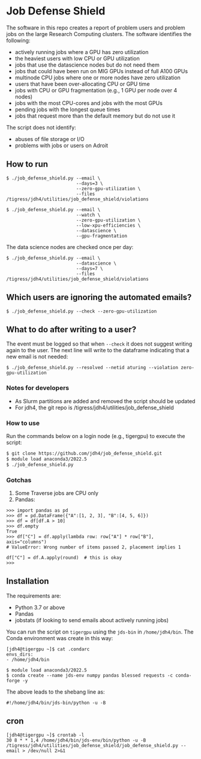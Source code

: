 # Job Defense Shield

The software in this repo creates a report of problem users and problem jobs on the large Research Computing clusters. The software identifies the following:

+ actively running jobs where a GPU has zero utilization  
+ the heaviest users with low CPU or GPU utilization  
+ jobs that use the datascience nodes but do not need them  
+ jobs that could have been run on MIG GPUs instead of full A100 GPUs  
+ multinode CPU jobs where one or more nodes have zero utilization  
+ users that have been over-allocating CPU or GPU time  
+ jobs with CPU or GPU fragmentation (e.g., 1 GPU per node over 4 nodes)  
+ jobs with the most CPU-cores and jobs with the most GPUs  
+ pending jobs with the longest queue times  
+ jobs that request more than the default memory but do not use it  

The script does not identify:
+ abuses of file storage or I/O  
+ problems with jobs or users on Adroit

## How to run

```
$ ./job_defense_shield.py --email \
                          --days=3 \
                          --zero-gpu-utilization \
                          --files /tigress/jdh4/utilities/job_defense_shield/violations
                          
$ ./job_defense_shield.py --email \
                          --watch \
                          --zero-gpu-utilization \
                          --low-xpu-efficiencies \ 
                          --datascience \
                          --gpu-fragmentation                          
```

The data science nodes are checked once per day:

```
$ ./job_defense_shield.py --email \
                          --datascience \
                          --days=7 \
                          --files /tigress/jdh4/utilities/job_defense_shield/violations                          
```

## Which users are ignoring the automated emails?

```
$ ./job_defense_shield.py --check --zero-gpu-utilization
```

## What to do after writing to a user?

The event must be logged so that when `--check` it does not suggest writing again to the user. The next line will write to the dataframe indicating that a new email is not needed:

```
$ ./job_defense_shield.py --resolved --netid aturing --violation zero-gpu-utilization
```

### Notes for developers

- As Slurm partitions are added and removed the script should be updated  
- For jdh4, the git repo is /tigress/jdh4/utilities/job_defense_shield

### How to use

Run the commands below on a login node (e.g., tigergpu) to execute the script:

```bash
$ git clone https://github.com/jdh4/job_defense_shield.git
$ module load anaconda3/2022.5
$ ./job_defense_shield.py
```

###  Gotchas

1. Some Traverse jobs are CPU only
2. Pandas:

```
>>> import pandas as pd
>>> df = pd.DataFrame({"A":[1, 2, 3], "B":[4, 5, 6]})
>>> df = df[df.A > 10]
>>> df.empty
True
>>> df["C"] = df.apply(lambda row: row["A"] * row["B"], axis="columns")
# ValueError: Wrong number of items passed 2, placement implies 1

df["C"] = df.A.apply(round)  # this is okay
>>>
```

## Installation

The requirements are:

- Python 3.7 or above  
- Pandas  
- jobstats (if looking to send emails about actively running jobs)  

You can run the script on `tigergpu` using the `jds-bin` in `/home/jdh4/bin`. The Conda environment was create in this way:

```
[jdh4@tigergpu ~]$ cat .condarc
envs_dirs:
- /home/jdh4/bin
```

```
$ module load anaconda3/2022.5
$ conda create --name jds-env numpy pandas blessed requests -c conda-forge -y
```

The above leads to the shebang line as:

```
#!/home/jdh4/bin/jds-bin/python -u -B
```

## cron

```
[jdh4@tigergpu ~]$ crontab -l
30 8 * * 1,4 /home/jdh4/bin/jds-env/bin/python -u -B /tigress/jdh4/utilities/job_defense_shield/job_defense_shield.py --email > /dev/null 2>&1
```

